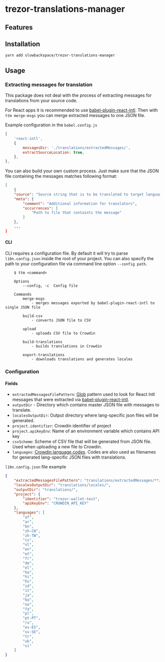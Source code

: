 # trezor-translations-manager

## Features

## Installation

```shell
yarn add slowbackspace/trezor-translations-manager
```

## Usage
### Extracting messages for translation
This package does not deal with the process of extracting messages for translations from your source code.

For React apps it is recommended to use [babel-plugin-react-intl](https://github.com/yahoo/babel-plugin-react-intl). Then with `ttm merge-msgs` you can merge extracted messages to one JSON file.

Example configuration in the `babel.config.js`
```javascript
[
    'react-intl',
    {
        messagesDir: './translations/extractedMessages/',
        extractSourceLocation: true,
    },
],

```

You can also build your own custom process. Just make sure that the JSON file containing the messages matches following format:
```json
[
    {
    "source": "Source string that is to be translated to target language",
    "meta": {
        "comment": "Additional information for translators",
        "occurrences": [
            "Path to file that containts the message"
        ]
    },
    ...
]
``` 

#### CLI
CLI requires a configuration file. By default it will try to parse `l10n.config.json` inside the root of your project. You can also specify the path to your configuration file via command line option `--config path`.
```shell
    $ ttm <command>
    
    Options
        --config, -c  Config file

    Commands
        merge-msgs
            - merges messages exported by babel-plugin-react-intl to single JSON file

        build-csv
            - converts JSON file to CSV

        upload
            - uploads CSV file to Crowdin

        build-translations
            - builds translations in Crowdin

        export-translations
            - downloads translations and generates locales
```

### Configuration
#### Fields
- `extractedMessagesFilePattern`: [Glob](https://github.com/isaacs/node-glob) pattern used to look for React Intl messages that were extracted via [babel-plugin-react-intl](https://github.com/yahoo/babel-plugin-react-intl).
- `outputDir` - Directory which contains master JSON file with messages to translate.
- `localesOutputDir`: Output directory where lang-specific json files will be generated.
- `project.identifier`: Crowdin identifier of project 
- `project.apiKeyEnv`: Name of an environment variable which contains API key
- `csvScheme`: Scheme of CSV file that will be generated from JSON file. Used when uploading a new file to Crowdin.
- `languages`: [Crowdin language codes](https://support.crowdin.com/api/language-codes/). Codes are also used as filenames for generated lang-specific JSON files with translations.

`l10n.config.json` file example
```json
{
    "extractedMessagesFilePattern": "translations/extractedMessages/**/*.json",
    "localesOutputDir": "translations/locales/",
    "outputDir": "translations/",
    "project": {
        "identifier": "trezor-wallet-test",
        "apiKeyEnv": "CROWDIN_API_KEY"
    },
    "languages": [
        "af",
        "ar",
        "bn",
        "zh-CN",
        "zh-TW",
        "cs",
        "nl",
        "en",
        "et",
        "fr",
        "de",
        "el",
        "he",
        "hi",
        "hu",
        "id",
        "it",
        "ja",
        "ko",
        "no",
        "fa",
        "pl",
        "pt-PT",
        "ru",
        "es-ES",
        "sv-SE",
        "tr",
        "uk",
        "vi"
    ]
}

```
